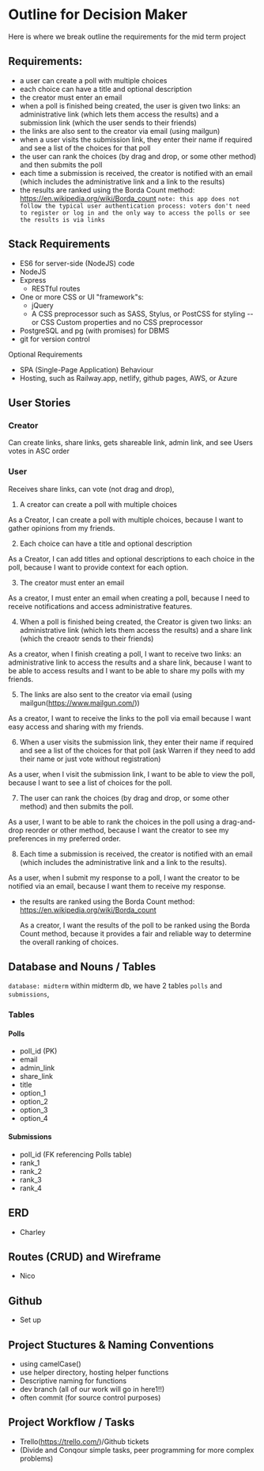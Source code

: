 # Outline for Decision Maker
Here is where we break outline the requirements for the mid term project

## Requirements:
- a user can create a poll with multiple choices
- each choice can have a title and optional description
- the creator must enter an email
- when a poll is finished being created, the user is given two links: an administrative link (which lets them access the results) and a submission link (which the user sends to their friends)
- the links are also sent to the creator via email (using mailgun)
- when a user visits the submission link, they enter their name if required and see a list of the choices for that poll
- the user can rank the choices (by drag and drop, or some other method) and then submits the poll
- each time a submission is received, the creator is notified with an email (which includes the administrative link and a link to the results)
- the results are ranked using the Borda Count method: https://en.wikipedia.org/wiki/Borda_count
` note: this app does not follow the typical user authentication process: voters don't need to register or log in and the only way to access the polls or see the results is via links `


## Stack Requirements
- ES6 for server-side (NodeJS) code
- NodeJS
- Express
  - RESTful routes
- One or more CSS or UI "framework"s:
  - jQuery
  - A CSS preprocessor such as SASS, Stylus, or PostCSS for styling -- or CSS Custom properties and no CSS preprocessor
- PostgreSQL and pg (with promises) for DBMS
- git for version control

Optional Requirements
- SPA (Single-Page Application) Behaviour
- Hosting, such as Railway.app, netlify, github pages, AWS, or Azure

## User Stories

### Creator
Can create links, share links, gets shareable link, admin link, and see Users votes in ASC order

### User
Receives share links, can vote (not drag and drop),

1. A creator can create a poll with multiple choices

  As a Creator, I can create a poll with multiple choices, because I want to gather opinions from my friends.

2. Each choice can have a title and optional description

  As a Creator, I can add titles and optional descriptions to each choice in the poll, because I want to provide context for each option.

3. The creator must enter an email

  As a creator, I must enter an email when creating a poll, because I need to receive notifications and access administrative features.

4. When a poll is finished being created, the Creator is given two links: an administrative link (which lets them access the results) and a share link (which the creaotr sends to their friends)

  As a creator, when I finish creating a poll, I want to receive two links: an administrative link to access the results and a share link, because I want to be able to access results and I want to be able to share my polls with my friends.

5. The links are also sent to the creator via email (using mailgun(https://www.mailgun.com/))

  As a creator, I want to receive the links to the poll via email because I want easy access and sharing with my friends.

6. When a user visits the submission link, they enter their name if required and see a list of the choices for that poll (ask Warren if they need to add their name or just vote without registration)

  As a user, when I visit the submission link, I want to be able to view the poll, because I want to see a list of choices for the poll.

7. The user can rank the choices (by drag and drop, or some other method) and then submits the poll.

  As a user, I want to be able to rank the choices in the poll using a drag-and-drop reorder or other method, because I want the creator to see my preferences in my preferred order.

8. Each time a submission is received, the creator is notified with an email (which includes the administrative link and a link to the results).

  As a user, when I submit my response to a poll, I want the creator to be notified via an email, because I want them to receive my response.

* the results are ranked using the Borda Count method: https://en.wikipedia.org/wiki/Borda_count

  As a creator, I want the results of the poll to be ranked using the Borda Count method, because it provides a fair and reliable way to determine the overall ranking of choices.

## Database and Nouns / Tables 
` database: midterm ` within midterm db, we have 2 tables `polls` and `submissions`, 

### Tables

#### Polls
- poll_id (PK)
- email
- admin_link
- share_link
- title
- option_1
- option_2
- option_3
- option_4

#### Submissions
- poll_id (FK referencing Polls table)
- rank_1
- rank_2
- rank_3
- rank_4

## ERD
- Charley

## Routes (CRUD) and Wireframe
- Nico

## Github
- Set up

## Project Stuctures & Naming Conventions
- using camelCase()
- use helper directory, hosting helper functions
- Descriptive naming for functions
- dev branch (all of our work will go in here1!!)
- often commit (for source control purposes)

## Project Workflow / Tasks
- Trello(https://trello.com/)/Github tickets
- (Divide and Conqour simple tasks, peer programming for more complex problems)
